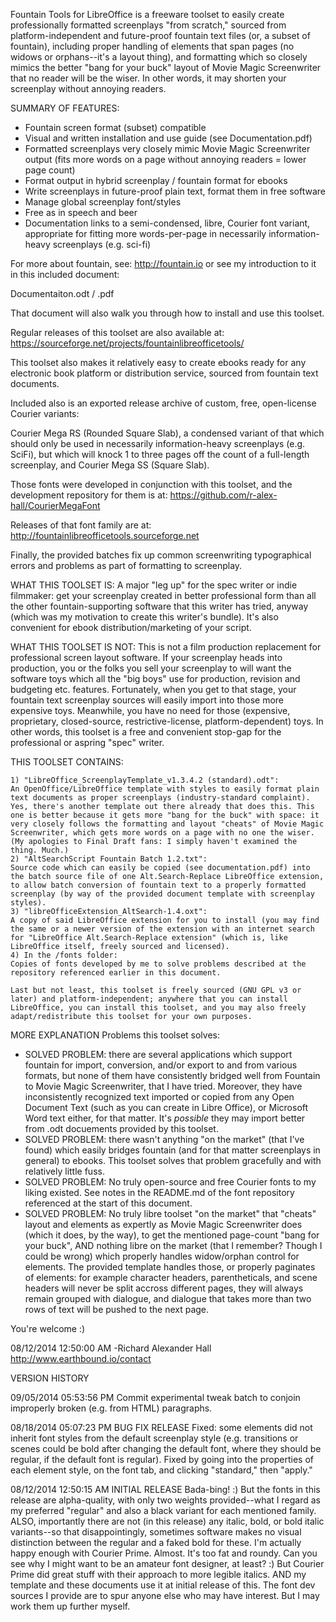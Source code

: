 Fountain Tools for LibreOffice is a freeware toolset to easily create professionally formatted screenplays "from scratch," sourced from platform-independent and future-proof fountain text files (or, a subset of fountain), including proper handling of elements that span pages (no widows or orphans--it's a layout thing), and formatting which so closely mimics the better "bang for your buck" layout of Movie Magic Screenwriter that no reader will be the wiser. In other words, it may shorten your screenplay without annoying readers.

SUMMARY OF FEATURES:
* Fountain screen format (subset) compatible
* Visual and written installation and use guide (see Documentation.pdf)
* Formatted screenplays very closely mimic Movie Magic Screenwriter output (fits more words on a page without annoying readers = lower page count)
* Format output in hybrid screenplay / fountain format for ebooks
* Write screenplays in future-proof plain text, format them in free software
* Manage global screenplay font/styles
* Free as in speech and beer
* Documentation links to a semi-condensed, libre, Courier font variant, appropriate for fitting more words-per-page in necessarily information-heavy screenplays (e.g. sci-fi)

For more about fountain, see: http://fountain.io or see my introduction to it in this included document:

Documentaiton.odt / .pdf

That document will also walk you through how to install and use this toolset.

Regular releases of this toolset are also available at:
https://sourceforge.net/projects/fountainlibreofficetools/

This toolset also makes it relatively easy to create ebooks ready for any electronic book platform or distribution service, sourced from fountain text documents.

Included also is an exported release archive of custom, free, open-license Courier variants:

Courier Mega RS (Rounded Square Slab), a condensed variant of that which should only be used in necessarily information-heavy screenplays (e.g. SciFi), but which will knock 1 to three pages off the count of a full-length screenplay, and Courier Mega SS (Square Slab).

Those fonts were developed in conjunction with this toolset, and the development repository for them is at:
https://github.com/r-alex-hall/CourierMegaFont

Releases of that font family are at:
http://fountainlibreofficetools.sourceforge.net

Finally, the provided batches fix up common screenwriting typographical errors and problems as part of formatting to screenplay.

WHAT THIS TOOLSET IS:
A major "leg up" for the spec writer or indie filmmaker: get your screenplay created in better professional form than all the other fountain-supporting software that this writer has tried, anyway (which was my motivation to create this writer's bundle). It's also convenient for ebook distribution/marketing of your script.

WHAT THIS TOOLSET IS NOT:
This is not a film production replacement for professional screen layout software. If your screenplay heads into production, you or the folks you sell your screenplay to will want the software toys which all the "big boys" use for production, revision and budgeting etc. features. Fortunately, when you get to that stage, your fountain text screenplay sources will easily import into those more expensive toys. Meanwhile, you have no need for those (expensive, proprietary, closed-source, restrictive-license, platform-dependent) toys. In other words, this toolset is a free and convenient stop-gap for the professional or aspring "spec" writer.

THIS TOOLSET CONTAINS:

	1) "LibreOffice_ScreenplayTemplate_v1.3.4.2 (standard).odt":
	An OpenOffice/LibreOffice template with styles to easily format plain text documents as proper screenplays (industry-standard complaint). Yes, there's another template out there already that does this. This one is better because it gets more "bang for the buck" with space: it very closely follows the formatting and layout "cheats" of Movie Magic Screenwriter, which gets more words on a page with no one the wiser. (My apologies to Final Draft fans: I simply haven't examined the thing. Much.)
	2) "AltSearchScript Fountain Batch 1.2.txt":
	Source code which can easily be copied (see documentation.pdf) into the batch source file of one Alt.Search-Replace LibreOffice extension, to allow batch conversion of fountain text to a properly formatted screenplay (by way of the provided document template with screenplay styles).
	3) "libreOfficeExtension_AltSearch-1.4.oxt":
	A copy of said LibreOffice extension for you to install (you may find the same or a newer version of the extension with an internet search for "LibreOffice Alt.Search-Replace extension" (which is, like LibreOffice itself, freely sourced and licensed).
	4) In the /fonts folder:
	Copies of fonts developed by me to solve problems described at the repository referenced earlier in this document.

	Last but not least, this toolset is freely sourced (GNU GPL v3 or later) and platform-independent; anywhere that you can install LibreOffice, you can install this toolset, and you may also freely adapt/redistribute this toolset for your own purposes.

MORE EXPLANATION
Problems this toolset solves:

* SOLVED PROBLEM: there are several applications which support fountain for import, conversion, and/or export to and from various formats, but none of them have consistently bridged well from Fountain to Movie Magic Screenwriter, that I have tried. Moreover, they have inconsistently recognized text imported or copied from any Open Document Text (such as you can create in Libre Office), or Microsoft Word text either, for that matter. It's *possible* they may import better from .odt docuements provided by this toolset.
* SOLVED PROBLEM: there wasn't anything "on the market" (that I've found) which easily bridges fountain (and for that matter screenplays in general) to ebooks. This toolset solves that problem gracefully and with relatively little fuss.
* SOLVED PROBLEM: No truly open-source and free Courier fonts to my liking existed. See notes in the README.md of the font repository referenced at the start of this document.
* SOLVED PROBLEM: No truly libre toolset "on the market" that "cheats" layout and elements as expertly as Movie Magic Screenwriter does (which it does, by the way), to get the mentioned page-count "bang for your buck", AND nothing libre on the market (that I remember? Though I could be wrong) which properly handles widow/orphan control for elements. The provided template handles those, or properly paginates of elements: for example character headers, parentheticals, and scene headers will never be split accross different pages, they will always remain grouped with dialogue, and dialogue that takes more than two rows of text will be pushed to the next page.

You're welcome :)

08/12/2014 12:50:00 AM -Richard Alexander Hall
http://www.earthbound.io/contact


VERSION HISTORY

09/05/2014 05:53:56 PM
Commit experimental tweak batch to conjoin improperly broken (e.g. from HTML) paragraphs.

08/18/2014 05:07:23 PM BUG FIX RELEASE
Fixed: some elements did not inherit font styles from the default screenplay style (e.g. transitions or scenes could be bold after changing the default font, where they should be regular, if the default font is regular). Fixed by going into the properties of each element style, on the font tab, and clicking "standard," then "apply."

08/12/2014 12:50:15 AM INITIAL RELEASE
Bada-bing! :) But the fonts in this release are alpha-quality, with only two weights provided--what I regard as my preferred "regular" and also a black variant for each mentioned family. ALSO, importantly there are not (in this release) any italic, bold, or bold italic variants--so that disappointingly, sometimes software makes no visual distinction between the regular and a faked bold for these. I'm actually happy enough with Courier Prime. Almost. It's too fat and roundy. Can you see why I might want to be an amateur font designer, at least? :) But Courier Prime did great stuff with their approach to more legible italics. AND my template and these documents use it at initial release of this. The font dev sources I provide are to spur anyone else who may have interest. But I may work them up further myself.